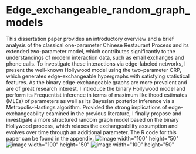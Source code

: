 # Edge_exchangeable_random_graph_models
This dissertation paper provides an introductory overview and a brief analysis of the classical one-parameter Chinese Restaurant Process and its extended two-parameter model, which contributes significantly to the understandings of modern interaction data, such as email exchanges and phone calls. To investigate these interactions via edge-labeled networks, I present the well-known Hollywood model using the two-parameter CRP, which generates edge-exchangeable hypergraphs with satisfying statistical features. As the binary edge-exchangeable graphs are more prevalent and are of great research interest, I introduce the binary Hollywood model and perform its Frequentist inference in terms of maximum likelihood estimates (MLEs) of parameters as well as its Bayesian posterior inference via a Metropolis-Hastings algorithm. Provided the strong implications of edge-exchangeability examined in the previous literature, I finally propose and investigate a more structured random graph model based on the binary Hollywood process, which relaxes the exchangeability assumption and evolves over time through an additional parameter. The R code for this paper can be found in the appendix. 
![image width="100" height="50"](https://github.com/XiaoyuOuyang/Edge_exchangeable_random_graph_models/assets/142030989/83cd431b-4db4-44f3-b5d6-a89cb61edd8c)
![image width="100" height="50"](https://github.com/XiaoyuOuyang/Edge_exchangeable_random_graph_models/assets/142030989/ee2cc7e1-4637-446a-ae3c-3cd4ceddb7a1)
![image width="100" height="50"](https://github.com/XiaoyuOuyang/Edge_exchangeable_random_graph_models/assets/142030989/16707d96-bddb-47ed-9f20-f91cb4996fa6)



  
